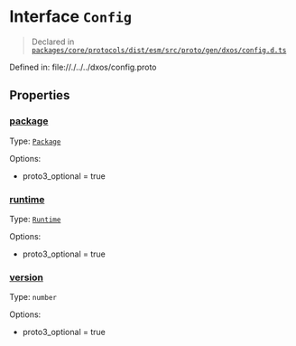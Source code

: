 # Interface `Config`
> Declared in [`packages/core/protocols/dist/esm/src/proto/gen/dxos/config.d.ts`]()

Defined in:
   file://./../../dxos/config.proto

## Properties
### [package]()
Type: <code>[Package](/api/@dxos/config/interfaces/Package)</code>

Options:
  - proto3_optional = true

### [runtime]()
Type: <code>[Runtime](/api/@dxos/config/interfaces/Runtime)</code>

Options:
  - proto3_optional = true

### [version]()
Type: <code>number</code>

Options:
  - proto3_optional = true
